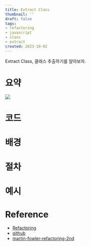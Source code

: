 ```yaml
---
title: Extract Class
thumbnail: ''
draft: false
tags:
- refactoring
- javascript
- class
- extract
created: 2023-10-02
---
```


Extract Class, 클래스 추출하기를 알아보자.

# 요약

![](Refactoring_29_ExtractClass_0.png)

# 코드

# 배경

# 절차

# 예시

# Reference

* [Refactoring](https://product.kyobobook.co.kr/detail/S000001810241)
* [github](https://github.com/WegraLee/Refactoring)
* [martin-fowler-refactoring-2nd](https://github.com/wickedwukong/martin-fowler-refactoring-2nd)
